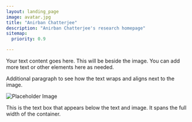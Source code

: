 ```yaml
---
layout: landing_page
image: avatar.jpg
title: "Anirban Chatterjee"
description: "Anirban Chatterjee's research homepage"
sitemap:
  priority: 0.9

---
```

<div class="landing-page-wrapper">
      <div class="top-content">
          <div class="landing-page-content">
              <p>Your text content goes here. This will be beside the image. You can add more text or other elements here as needed.</p>
              <p>Additional paragraph to see how the text wraps and aligns next to the image.</p>
          </div>
          <div class="landing-page-image">
              <img src="avatar.jpg" alt="Placeholder Image">
          </div>
      </div>
      <div class="bottom-content">
          <p>This is the text box that appears below the text and image. It spans the full width of the container.</p>
      </div>
  </div>




                                     
